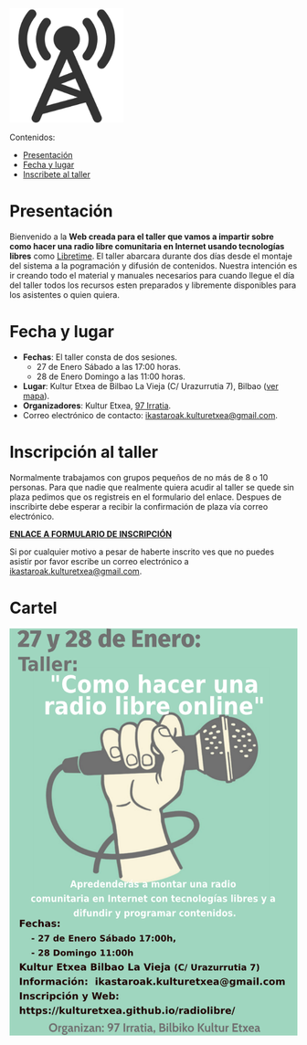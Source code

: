 <img src="img/radio.PNG" width="200" height="200" />

Contenidos:

* [Presentación](#presentación)
* [Fecha y lugar](#fecha-y-lugar)
* [Inscribete al taller](#inscribete-al-taller)

# Presentación 

Bienvenido a la **Web creada para el taller que vamos a impartir sobre como hacer una radio libre comunitaria en Internet usando tecnologías libres** como [Libretime](https://github.com/LibreTime). El taller abarcara durante dos días desde el montaje del sistema a la pogramación y difusión de contenidos. 
Nuestra intención es ir creando todo el material y manuales necesarios para cuando llegue el día del taller todos los recursos esten preparados y libremente disponibles para los asistentes o quien quiera.

# Fecha y lugar

* **Fechas**: El taller consta de dos sesiones. 
	* 27 de Enero Sábado a las 17:00 horas.
	* 28 de Enero Domingo a las 11:00 horas.
* **Lugar**: Kultur Etxea de Bilbao La Vieja (C/ Urazurrutia 7), Bilbao ([ver mapa](https://goo.gl/maps/tDxjRysVDn42)).
* **Organizadores**: Kultur Etxea, [97 Irratia](https://97irratia.info/es/).
* Correo electrónico de contacto: <ikastaroak.kulturetxea@gmail.com>.

# Inscripción al taller

Normalmente trabajamos con grupos pequeños de no más de 8 o 10 personas. Para que nadie que realmente quiera acudir al taller se quede sin plaza pedimos que os registreis en el formulario del enlace. Despues de inscribirte debe esperar a recibir la confirmación de plaza vía correo electrónico.

**[ENLACE A FORMULARIO DE INSCRIPCIÓN](https://goo.gl/forms/iNtwc8MNfF8mNawL2)**

Si por cualquier motivo a pesar de haberte inscrito ves que no puedes asistir por favor escribe un correo electrónico a <ikastaroak.kulturetxea@gmail.com>.

# Cartel

![](img/kartela_radio_libre.png)
